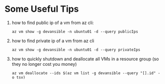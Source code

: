 # Some Useful Tips

1. how to find public ip of a vm from az cli:

   `az vm show -g devansible -n ubuntu01 -d --query publicIps`

2. how to find private ip of a vm from az cli

   `az vm show -g devansible -n ubuntu01 -d --query privateIps`

3. how to quickly shutdown and deallocate all VMs in a resource group (so they no longer cost you money)

   `az vm deallocate --ids $(az vm list -g devansible --query "[].id" -o tsv)`
